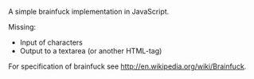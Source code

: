 A simple brainfuck implementation in JavaScript.

Missing:
* Input of characters
* Output to a textarea (or another HTML-tag)

For specification of brainfuck see http://en.wikipedia.org/wiki/Brainfuck.
